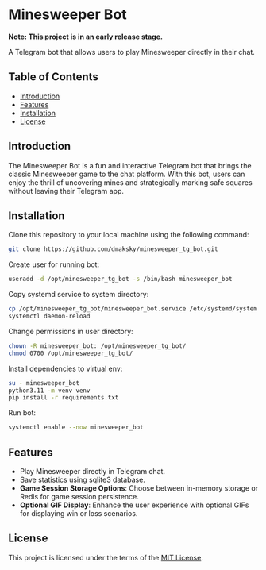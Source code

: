 # Minesweeper Bot

**Note: This project is in an early release stage.**

A Telegram bot that allows users to play Minesweeper directly in their chat.

## Table of Contents
- [Introduction](#introduction)
- [Features](#features)
- [Installation](#installation)
- [License](#license)

## Introduction

The Minesweeper Bot is a fun and interactive Telegram bot that brings the classic Minesweeper game to the chat platform. With this bot, users can enjoy the thrill of uncovering mines and strategically marking safe squares without leaving their Telegram app.

## Installation

Clone this repository to your local machine using the following command:

```bash
git clone https://github.com/dmaksky/minesweeper_tg_bot.git
```

Create user for running bot:

```bash
useradd -d /opt/minesweeper_tg_bot -s /bin/bash minesweeper_bot
```

Copy systemd service to system directory:

```bash
cp /opt/minesweeper_tg_bot/minesweeper_bot.service /etc/systemd/system
systemctl daemon-reload
```

Change permissions in user directory:

```bash
chown -R minesweeper_bot: /opt/minesweeper_tg_bot/
chmod 0700 /opt/minesweeper_tg_bot/
```

Install dependencies to virtual env:

```bash
su - minesweeper_bot
python3.11 -m venv venv
pip install -r requirements.txt
```

Run bot:
```bash
systemctl enable --now minesweeper_bot
```

## Features

- Play Minesweeper directly in Telegram chat.
- Save statistics using sqlite3 database.
- **Game Session Storage Options**: Choose between in-memory storage or Redis for game session persistence.
- **Optional GIF Display**: Enhance the user experience with optional GIFs for displaying win or loss scenarios.
 
## License

This project is licensed under the terms of the [MIT License](LICENSE).
